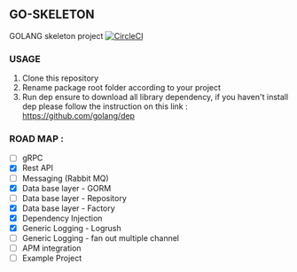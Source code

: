 ## GO-SKELETON ##

GOLANG skeleton project    [![CircleCI](https://circleci.com/gh/mandocaesar/go-skeleton.svg?style=svg)](https://circleci.com/gh/mandocaesar/go-skeleton) 

### USAGE ###
1. Clone this repository
2. Rename package root folder according to your project
3. Run dep ensure to download all library dependency, if you haven't install dep please follow the instruction on this link : https://github.com/golang/dep


### ROAD MAP : ###
- [ ] gRPC
- [x] Rest API
- [ ] Messaging (Rabbit MQ)
- [x] Data base layer - GORM
- [ ] Data base layer - Repository
- [x] Data base layer - Factory
- [x] Dependency Injection
- [x] Generic Logging - Logrush
- [ ] Generic Logging - fan out multiple channel
- [ ] APM integration
- [ ] Example Project
